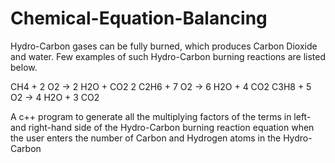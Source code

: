 # Chemical-Equation-Balancing
Hydro-Carbon gases can be fully burned, which produces Carbon Dioxide and water. Few examples of such Hydro-Carbon burning reactions are listed below.

CH4 + 2 O2 → 2 H2O + CO2
2 C2H6 + 7 O2 → 6 H2O + 4 CO2
C3H8 + 5 O2 → 4 H2O + 3 CO2

A c++ program to generate all the multiplying factors of the terms in left- and right-hand side of the Hydro-Carbon burning reaction equation when the user enters the number of Carbon and Hydrogen atoms in the Hydro-Carbon
